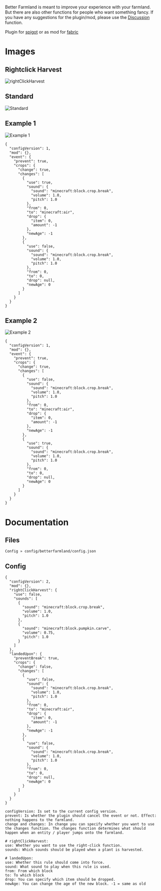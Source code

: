 Better Farmland is meant to improve your experience with your farmland.
But there are also other functions for people who want something fancy.
If you have any suggestions for the plugin/mod, please use the [Discussion](https://www.spigotmc.org/threads/better-farmland.566196/) function.

Plugin for [spigot](https://www.spigotmc.org/resources/better-farmland.103677/) or as mod for [fabric](https://modrinth.com/mod/betterfarmland/)

# Images

## Rightclick Harvest
![rightClickHarvest](https://s4.gifyu.com/images/2022-08-16-05-43-07.gif)

## Standard
![Standard](https://s4.gifyu.com/images/standard6c46a6e9302d7a61.gif)

## Example 1
![Example 1](https://s4.gifyu.com/images/1_example.gif)
```
{
  "configVersion": 1,
  "mod": {},
  "event": {
    "prevent": true,
    "crops": {
      "change": true,
      "changes": [
        {
          "use": true,
          "sound": {
            "sound": "minecraft:block.crop.break",
            "volume": 1.0,
            "pitch": 1.0
          },
          "from": 0,
          "to": "minecraft:air",
          "drop": {
            "item": 0,
            "amount": -1
          },
          "newAge": -1
        },
        {
          "use": false,
          "sound": {
            "sound": "minecraft:block.crop.break",
            "volume": 1.0,
            "pitch": 1.0
          },
          "from": 0,
          "to": 0,
          "drop": null,
          "newAge": 0
        }
      ]
    }
  }
}
```

## Example 2
![Example 2](https://s4.gifyu.com/images/2_example.gif)
```
{
  "configVersion": 1,
  "mod": {},
  "event": {
    "prevent": true,
    "crops": {
      "change": true,
      "changes": [
        {
          "use": false,
          "sound": {
            "sound": "minecraft:block.crop.break",
            "volume": 1.0,
            "pitch": 1.0
          },
          "from": 0,
          "to": "minecraft:air",
          "drop": {
            "item": 0,
            "amount": -1
          },
          "newAge": -1
        },
        {
          "use": true,
          "sound": {
            "sound": "minecraft:block.crop.break",
            "volume": 1.0,
            "pitch": 1.0
          },
          "from": 0,
          "to": 0,
          "drop": null,
          "newAge": 0
        }
      ]
    }
  }
}
```

# Documentation
## Files
```
Config » config/betterfarmland/config.json
```

## Config
```
{
  "configVersion": 2,
  "mod": {},
  "rightClickHarvest": {
    "use": false,
    "sounds": [
      {
        "sound": "minecraft:block.crop.break",
        "volume": 1.0,
        "pitch": 1.0
      },
      {
        "sound": "minecraft:block.pumpkin.carve",
        "volume": 0.75,
        "pitch": 1.0
      }
    ]
  },
  "landedUpon": {
    "preventBreak": true,
    "crops": {
      "change": false,
      "changes": [
        {
          "use": false,
          "sound": {
            "sound": "minecraft:block.crop.break",
            "volume": 1.0,
            "pitch": 1.0
          },
          "from": 0,
          "to": "minecraft:air",
          "drop": {
            "item": 0,
            "amount": -1
          },
          "newAge": -1
        },
        {
          "use": false,
          "sound": {
            "sound": "minecraft:block.crop.break",
            "volume": 1.0,
            "pitch": 1.0
          },
          "from": 0,
          "to": 0,
          "drop": null,
          "newAge": 0
        }
      ]
    }
  }
}
```
```
configVersion: Is set to the current config version.
prevent: Is whether the plugin should cancel the event or not. Effect: nothing happens to the farmland.
change and changes: In change you can specify whether you want to use the changes function. The changes function determines what should happen when an entity / player jumps onto the farmland.

# rightClickHarvest:
use: Whether you want to use the right-click function.
sounds: Which sounds should be played when a plant is harvested.

# landedUpon:
use: Whether this rule should come into force.
sound: What sound to play when this rule is used.
from: From which block
to: To which block
drop: You can specify which item should be dropped.
newAge: You can change the age of the new block. -1 = same as old
```

